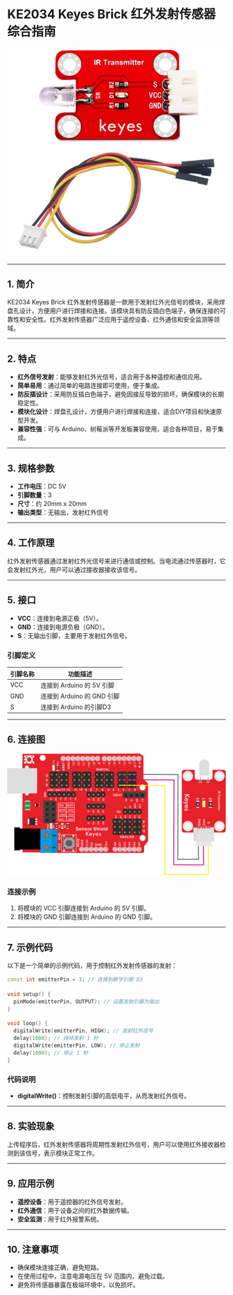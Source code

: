 # KE2034 Keyes Brick 红外发射传感器综合指南

![image-20250317161423705](media/image-20250317161423705.png)

---

## 1. 简介
KE2034 Keyes Brick 红外发射传感器是一款用于发射红外光信号的模块，采用焊盘孔设计，方便用户进行焊接和连接。该模块具有防反插白色端子，确保连接的可靠性和安全性。红外发射传感器广泛应用于遥控设备、红外通信和安全监测等领域。

---

## 2. 特点
- **红外信号发射**：能够发射红外光信号，适合用于各种遥控和通信应用。
- **简单易用**：通过简单的电路连接即可使用，便于集成。
- **防反插设计**：采用防反插白色端子，避免因接反导致的损坏，确保模块的长期稳定性。
- **模块化设计**：焊盘孔设计，方便用户进行焊接和连接，适合DIY项目和快速原型开发。
- **兼容性强**：可与 Arduino、树莓派等开发板兼容使用，适合各种项目，易于集成。

---

## 3. 规格参数
- **工作电压**：DC 5V  
- **引脚数量**：3  
- **尺寸**：约 20mm x 20mm  
- **输出类型**：无输出，发射红外信号  

---

## 4. 工作原理
红外发射传感器通过发射红外光信号来进行通信或控制。当电流通过传感器时，它会发射红外光，用户可以通过接收器接收该信号。

---

## 5. 接口
- **VCC**：连接到电源正极（5V）。
- **GND**：连接到电源负极（GND）。
- **S**：无输出引脚，主要用于发射红外信号。

### 引脚定义
| 引脚名称 | 功能描述                     |
|----------|------------------------------|
| VCC      | 连接到 Arduino 的 5V 引脚   |
| GND      | 连接到 Arduino 的 GND 引脚  |
| S      | 连接到 Arduino 的引脚D3    |

---

## 6. 连接图
![image-20250317161435841](media/image-20250317161435841.png)

### 连接示例
1. 将模块的 VCC 引脚连接到 Arduino 的 5V 引脚。
2. 将模块的 GND 引脚连接到 Arduino 的 GND 引脚。

---

## 7. 示例代码
以下是一个简单的示例代码，用于控制红外发射传感器的发射：
```cpp
const int emitterPin = 3; // 连接到数字引脚 D3

void setup() {
  pinMode(emitterPin, OUTPUT); // 设置发射引脚为输出
}

void loop() {
  digitalWrite(emitterPin, HIGH); // 发射红外信号
  delay(1000); // 持续发射 1 秒
  digitalWrite(emitterPin, LOW); // 停止发射
  delay(1000); // 停止 1 秒
}
```

### 代码说明
- **digitalWrite()**：控制发射引脚的高低电平，从而发射红外信号。

---

## 8. 实验现象
上传程序后，红外发射传感器将周期性发射红外信号，用户可以使用红外接收器检测到该信号，表示模块正常工作。

---

## 9. 应用示例
- **遥控设备**：用于遥控器的红外信号发射。
- **红外通信**：用于设备之间的红外数据传输。
- **安全监测**：用于红外报警系统。

---

## 10. 注意事项
- 确保模块连接正确，避免短路。
- 在使用过程中，注意电源电压在 5V 范围内，避免过载。
- 避免将传感器暴露在极端环境中，以免损坏。


